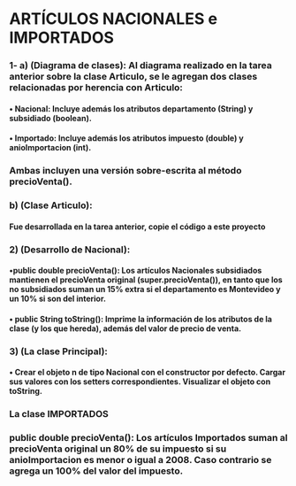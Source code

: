 # ARTÍCULOS NACIONALES e IMPORTADOS
### 1- a) **(Diagrama de clases)**: Al diagrama realizado en la tarea anterior sobre la clase **Articulo**, se le agregan dos clases relacionadas por herencia con Articulo:
#### • **Nacional**: Incluye además los atributos departamento (String) y subsidiado (boolean).
#### • **Importado**: Incluye además los atributos impuesto (double) y anioImportacion (int).
### Ambas incluyen una versión sobre-escrita al método precioVenta().


### b) (Clase Articulo):
#### Fue desarrollada en la tarea anterior, copie el código a este proyecto 
### 2)  (Desarrollo de Nacional): 
#### •**public double precioVenta()**: Los artículos Nacionales subsidiados mantienen el precioVenta original (super.precioVenta()), en tanto que los no subsidiados suman un 15% extra si el departamento es Montevideo y un 10% si son del interior.
#### • **public String toString()**: Imprime la información de los atributos de la clase (y los que hereda), además del valor de precio de venta.

### 3) (La clase Principal): 
#### • Crear el objeto n de tipo Nacional con el constructor por defecto. Cargar sus valores con los setters correspondientes. Visualizar el objeto con toString.

### La clase IMPORTADOS

### public double precioVenta(): Los artículos Importados suman al precioVenta original un 80% de su impuesto si su anioImportacion es menor o igual a 2008. Caso contrario se agrega un 100% del valor del impuesto.


